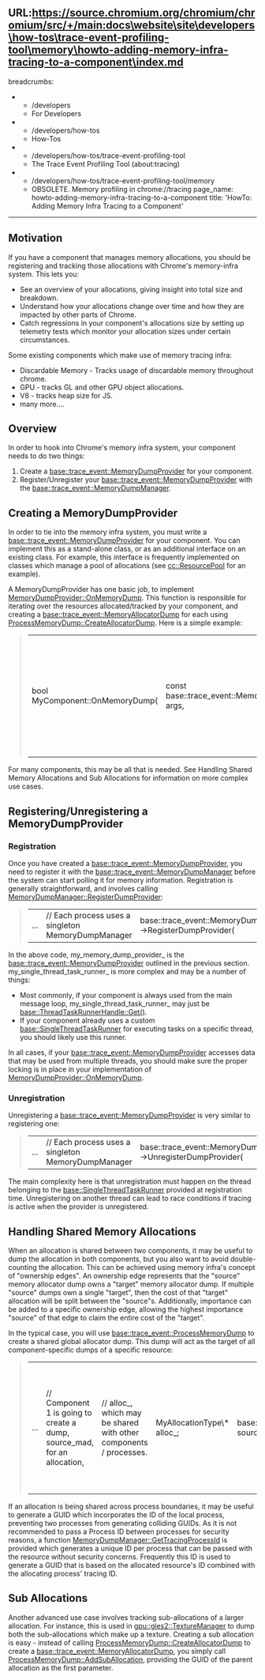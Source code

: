URL:https://source.chromium.org/chromium/chromium/src/+/main:docs\website\site\developers\how-tos\trace-event-profiling-tool\memory\howto-adding-memory-infra-tracing-to-a-component\index.md
---
breadcrumbs:
- - /developers
  - For Developers
- - /developers/how-tos
  - How-Tos
- - /developers/how-tos/trace-event-profiling-tool
  - The Trace Event Profiling Tool (about:tracing)
- - /developers/how-tos/trace-event-profiling-tool/memory
  - OBSOLETE. Memory profiling in chrome://tracing
page_name: howto-adding-memory-infra-tracing-to-a-component
title: 'HowTo: Adding Memory Infra Tracing to a Component'
---

## Motivation

If you have a component that manages memory allocations, you should be
registering and tracking those allocations with Chrome's memory-infra system.
This lets you:

*   See an overview of your allocations, giving insight into total size
            and breakdown.
*   Understand how your allocations change over time and how they are
            impacted by other parts of Chrome.
*   Catch regressions in your component's allocations size by setting up
            telemetry tests which monitor your allocation sizes under certain
            circumstances.

Some existing components which make use of memory tracing infra:

*   Discardable Memory - Tracks usage of discardable memory throughout
            chrome.
*   GPU - tracks GL and other GPU object allocations.
*   V8 - tracks heap size for JS.
*   many more....

## Overview

In order to hook into Chrome's memory infra system, your component needs to do
two things:

1.  Create a
            [base::trace_event::MemoryDumpProvider](https://code.google.com/p/chromium/codesearch#chromium/src/base/trace_event/memory_dump_provider.h)
            for your component.
2.  Register/Unregister your
            [base::trace_event::MemoryDumpProvider](https://code.google.com/p/chromium/codesearch#chromium/src/base/trace_event/memory_dump_provider.h)
            with the
            [base::trace_event::MemoryDumpManager](https://code.google.com/p/chromium/codesearch#chromium/src/base/trace_event/memory_dump_manager.h).

## Creating a MemoryDumpProvider

In order to tie into the memory infra system, you must write a
[base::trace_event::MemoryDumpProvider](https://code.google.com/p/chromium/codesearch#chromium/src/base/trace_event/memory_dump_provider.h)
for your component. You can implement this as a stand-alone class, or as an
additional interface on an existing class. For example, this interface is
frequently implemented on classes which manage a pool of allocations (see
[cc::ResourcePool](https://code.google.com/p/chromium/codesearch#chromium/src/cc/resources/resource_pool.h)
for an example).

A MemoryDumpProvider has one basic job, to implement
[MemoryDumpProvider::OnMemoryDump](https://code.google.com/p/chromium/codesearch#chromium/src/skia/ext/skia_memory_dump_provider.h).
This function is responsible for iterating over the resources allocated/tracked
by your component, and creating a
[base::trace_event::MemoryAllocatorDump](https://code.google.com/p/chromium/codesearch#chromium/src/base/trace_event/memory_allocator_dump.h)
for each using
[ProcessMemoryDump::CreateAllocatorDump](https://code.google.com/p/chromium/codesearch#chromium/src/base/trace_event/process_memory_dump.h).
Here is a simple example:

> <table>
> <tr>
> <td>bool MyComponent::OnMemoryDump(</td>
> <td> const base::trace_event::MemoryDumpArgs& args,</td>
> <td> base::trace_event::ProcessMemoryDump\* process_memory_dump) {</td>
> <td> for (const auto& allocation : my_allocations_) {</td>
> <td> auto\* dump = process_memory_dump-&gt;CreateAllocatorDump(</td>
> <td> "path/to/my/component/allocation_" + allocation.id().ToString());</td>
> <td> dump-&gt;AddScalar(base::trace_event::MemoryAllocatorDump::kNameSize,</td>
> <td> base::trace_event::MemoryAllocatorDump::kUnitsBytes,</td>
> <td> allocation.size_bytes());</td>
> <td> // While you will typically have a kNameSize entry, you can add additional</td>
> <td> // entries to your dump with free-form names. In this example we also dump</td>
> <td> // an object's "free_size", assuming the object may not be entirely in use.</td>
> <td> dump-&gt;AddScalar("free_size",</td>
> <td> base::trace_event::MemoryAllocatorDump::kUnitsBytes,</td>
> <td> allocation.free_size_bytes());</td>
> <td> }</td>
> <td> }</td>
> </tr>
> </table>

For many components, this may be all that is needed. See Handling Shared Memory
Allocations and Sub Allocations for information on more complex use cases.

## Registering/Unregistering a MemoryDumpProvider

### Registration

Once you have created a
[base::trace_event::MemoryDumpProvider](https://code.google.com/p/chromium/codesearch#chromium/src/base/trace_event/memory_dump_provider.h),
you need to register it with the
[base::trace_event::MemoryDumpManager](https://code.google.com/p/chromium/codesearch#chromium/src/base/trace_event/memory_dump_manager.h)
before the system can start polling it for memory information. Registration is
generally straightforward, and involves calling
[MemoryDumpManager::RegisterDumpProvider](https://code.google.com/p/chromium/codesearch#chromium/src/base/trace_event/memory_dump_manager.h):

> <table>
> <tr>
> <td>...</td>
> <td> // Each process uses a singleton MemoryDumpManager</td>
> <td> base::trace_event::MemoryDumpManager::GetInstance()-&gt;RegisterDumpProvider(</td>
> <td> my_memory_dump_provider_, my_single_thread_task_runner_);</td>
> <td>...</td>
> </tr>
> </table>

In the above code, my_memory_dump_provider_ is the
[base::trace_event::MemoryDumpProvider](https://code.google.com/p/chromium/codesearch#chromium/src/base/trace_event/memory_dump_provider.h)
outlined in the previous section. my_single_thread_task_runner_ is more complex
and may be a number of things:

*   Most commonly, if your component is always used from the main
            message loop, my_single_thread_task_runner_ may just be
            [base::ThreadTaskRunnerHandle::Get()](https://code.google.com/p/chromium/codesearch#chromium/src/base/thread_task_runner_handle.h).
*   If your component already uses a custom
            [base::SingleThreadTaskRunner](https://code.google.com/p/chromium/codesearch#chromium/src/base/single_thread_task_runner.h)
            for executing tasks on a specific thread, you should likely use this
            runner.

In all cases, if your
[base::trace_event::MemoryDumpProvider](https://code.google.com/p/chromium/codesearch#chromium/src/base/trace_event/memory_dump_provider.h)
accesses data that may be used from multiple threads, you should make sure the
proper locking is in place in your implementation of
[MemoryDumpProvider::OnMemoryDump](https://code.google.com/p/chromium/codesearch#chromium/src/skia/ext/skia_memory_dump_provider.h).

### Unregistration

Unregistering a
[base::trace_event::MemoryDumpProvider](https://code.google.com/p/chromium/codesearch#chromium/src/base/trace_event/memory_dump_provider.h)
is very similar to registering one:

> <table>
> <tr>
> <td>...</td>
> <td> // Each process uses a singleton MemoryDumpManager</td>
> <td> base::trace_event::MemoryDumpManager::GetInstance()-&gt;UnregisterDumpProvider(</td>
> <td> my_memory_dump_provider_);</td>
> <td>...</td>
> </tr>
> </table>

The main complexity here is that unregistration must happen on the thread
belonging to the
[base::SingleThreadTaskRunner](https://code.google.com/p/chromium/codesearch#chromium/src/base/single_thread_task_runner.h)
provided at registration time. Unregistering on another thread can lead to race
conditions if tracing is active when the provider is unregistered.

## Handling Shared Memory Allocations

When an allocation is shared between two components, it may be useful to dump
the allocation in both components, but you also want to avoid double-counting
the allocation. This can be achieved using memory infra's concept of "ownership
edges". An ownership edge represents that the "source" memory allocator dump
owns a "target" memory allocator dump. If multiple "source" dumps own a single
"target", then the cost of that "target" allocation will be split between the
"source"s. Additionally, importance can be added to a specific ownership edge,
allowing the highest importance "source" of that edge to claim the entire cost
of the "target".

In the typical case, you will use
[base::trace_event::ProcessMemoryDump](https://code.google.com/p/chromium/codesearch#chromium/src/base/trace_event/process_memory_dump.h)
to create a shared global allocator dump. This dump will act as the target of
all component-specific dumps of a specific resource:

> <table>
> <tr>
> <td>...</td>
> <td> // Component 1 is going to create a dump, source_mad, for an allocation,</td>
> <td> // alloc_, which may be shared with other components / processes.</td>
> <td> MyAllocationType\* alloc_;</td>
> <td> base::trace_event::MemoryAllocatorDump\* source_mad;</td>
> <td> // Component 1 creates and populates source_mad;</td>
> <td> ...</td>
> <td> // In addition to creating a source dump, we must create a global shared</td>
> <td> // target dump. This dump should be created with a unique GUID which can be</td>
> <td> // generated any place the allocation is used. I recommend adding a GUID</td>
> <td> // generation function to the allocation type.</td>
> <td> base::trace_event::MemoryAllocatorDumpGUID guid(alloc_-&gt;GetGUIDString());</td>
> <td> // From this GUID we can generate the parent allocator dump.</td>
> <td> base::trace_event::MemoryAllocatorDump\* target_mad =</td>
> <td> process_memory_dump-&gt;CreateSharedGlobalAllocatorDump(guid);</td>
> <td> // We now create an ownership edge from the source dump to the target dump.</td>
> <td> // When creating an edge, you can assign an importance to this edge. If all</td>
> <td> // edges have the same importance, the size of the allocation will be split</td>
> <td> // between all sources which create a dump for the allocation. If one</td>
> <td> // edge has higher importance than the others, its soruce will be assigned the</td>
> <td> // full size of the allocation.</td>
> <td> const int kImportance = 1;</td>
> <td> process_memory_dump-&gt;AddOwnershipEdge(</td>
> <td> source_mad-&gt;guid(), target_mad-&gt;guid(), kImportance);</td>
> <td>...</td>
> </tr>
> </table>

If an allocation is being shared across process boundaries, it may be useful to
generate a GUID which incorporates the ID of the local process, preventing two
processes from generating colliding GUIDs. As it is not recommended to pass a
Process ID between processes for security reasons, a function
[MemoryDumpManager::GetTracingProcessId](https://code.google.com/p/chromium/codesearch#chromium/src/base/trace_event/memory_dump_manager.cc)
is provided which generates a unique ID per process that can be passed with the
resource without security concerns. Frequently this ID is used to generate a
GUID that is based on the allocated resource's ID combined with the allocating
process' tracing ID.

## Sub Allocations

Another advanced use case involves tracking sub-allocations of a larger
allocation. For instance, this is used in
[gpu::gles2::TextureManager](https://code.google.com/p/chromium/codesearch#chromium/src/gpu/command_buffer/service/texture_manager.cc)
to dump both the sub-allocations which make up a texture. Creating a sub
allocation is easy - instead of calling
[ProcessMemoryDump::CreateAllocatorDump](https://code.google.com/p/chromium/codesearch#chromium/src/base/trace_event/process_memory_dump.h)
to create a
[base::trace_event::MemoryAllocatorDump](https://code.google.com/p/chromium/codesearch#chromium/src/base/trace_event/memory_allocator_dump.h),
you simply call
[ProcessMemoryDump::AddSubAllocation](https://code.google.com/p/chromium/codesearch#chromium/src/base/trace_event/process_memory_dump.h),
providing the GUID of the parent allocation as the first parameter.
